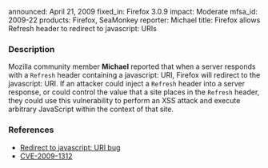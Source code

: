 announced: April 21, 2009
fixed_in: Firefox 3.0.9
impact: Moderate
mfsa_id: 2009-22
products: Firefox, SeaMonkey
reporter: Michael
title: Firefox allows Refresh header to redirect to javascript: URIs

<h3>Description</h3>

<p>Mozilla community member <strong>Michael</strong> reported that
when a server responds with a <code>Refresh</code> header containing a
javascript: URI, Firefox will redirect to the javascript: URI.  If an
attacker could inject a <code>Refresh</code> header into a server
response, or could control the value that a site places in
the <code>Refresh</code> header, they could use this vulnerability to
perform an XSS attack and execute arbitrary JavaScript within the
context of that site.</p>

<h3>References</h3>

<ul>
  <li><a href="https://bugzilla.mozilla.org/buglist.cgi?bug_id=475636">Redirect to javascript: URI bug</a></li>
  <li><a class="ex-ref" href="http://cve.mitre.org/cgi-bin/cvename.cgi?name=CVE-2009-1312">CVE-2009-1312</a></li>
</ul>



